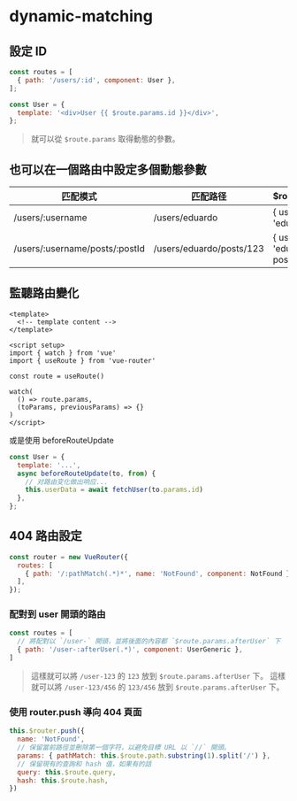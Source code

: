 # dynamic-matching

## 設定 ID

```javascript
const routes = [
  { path: '/users/:id', component: User },
];
```

```javascript
const User = {
  template: '<div>User {{ $route.params.id }}</div>',
};
```

> 就可以從 `$route.params` 取得動態的參數。

## 也可以在一個路由中設定多個動態參數

| 匹配模式 | 匹配路径 | $route.params |
| --- | --- | --- |
| /users/:username | /users/eduardo | { username: 'eduardo' } |
| /users/:username/posts/:postId | /users/eduardo/posts/123 | { username: 'eduardo', postId: '123' } |

## 監聽路由變化

```vue
<template>
  <!-- template content -->
</template>

<script setup>
import { watch } from 'vue'
import { useRoute } from 'vue-router'

const route = useRoute()

watch(
  () => route.params,
  (toParams, previousParams) => {}
)
</script>
```

或是使用 beforeRouteUpdate

```javascript
const User = {
  template: '...',
  async beforeRouteUpdate(to, from) {
    // 对路由变化做出响应...
    this.userData = await fetchUser(to.params.id)
  },
};
```

## 404 路由設定

```javascript
const router = new VueRouter({
  routes: [
    { path: '/:pathMatch(.*)*', name: 'NotFound', component: NotFound },
  ],
});
```

### 配對到 user 開頭的路由

```javascript
const routes = [
  // 將配對以 `/user-` 開頭，並將後面的內容都 `$route.params.afterUser` 下
  { path: '/user-:afterUser(.*)', component: UserGeneric },
]
```

> 這樣就可以將 `/user-123` 的 `123` 放到 `$route.params.afterUser` 下。
> 這樣就可以將 `/user-123/456` 的 `123/456` 放到 `$route.params.afterUser` 下。

### 使用 router.push 導向 404 頁面

```javascript
this.$router.push({
  name: 'NotFound',
  // 保留當前路徑並刪除第一個字符，以避免目標 URL 以 `//` 開頭。
  params: { pathMatch: this.$route.path.substring(1).split('/') },
  // 保留現有的查詢和 hash 值，如果有的話
  query: this.$route.query,
  hash: this.$route.hash,
})
```
